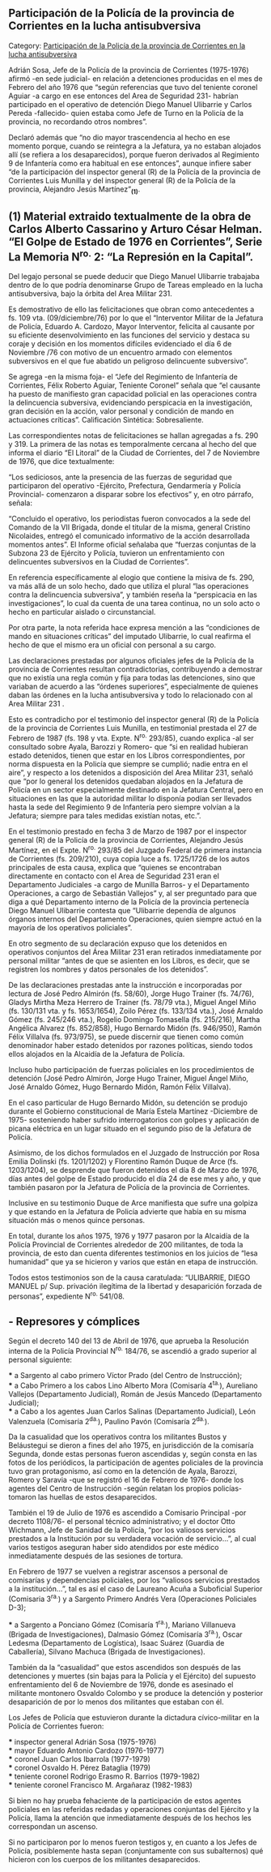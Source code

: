 ## Participación de la Policía de la provincia de Corrientes en la lucha antisubversiva

Category: [Participación de la Policía de la provincia de Corrientes en la lucha antisubversiva](http://descubrircorrientes.com.ar/2012/index.php/3410-cronologias/cronologias-del-periodo-independiente/el-poder-ejecutivo-de-la-provincia-de-corrientes/intervenciones-federales-en-corrientes/intervenciones-federales-en-la-segunda-mitad-del-siglo-xx/la-guerra-civil-de-1973-1983-los-desaparecidos/participacion-de-la-policia-de-la-provincia-de-corrientes-en-la-lucha-antisubversiva)

Adrián Sosa, Jefe de la Policía de la provincia de Corrientes (1975-1976) afirmó -en sede judicial- en relación a detenciones producidas en el mes de Febrero del año 1976 que “según referencias que tuvo del teniente coronel Aguiar -a cargo en ese entonces del Area de Seguridad 231- habrían participado en el operativo de detención Diego Manuel Ulibarrie y Carlos Pereda -fallecido- quien estaba como Jefe de Turno en la Policía de la provincia, no recordando otros nombres”.

Declaró además que “no dio mayor trascendencia al hecho en ese momento porque, cuando se reintegra a la Jefatura, ya no estaban alojados allí (se refiera a los desaparecidos), porque fueron derivados al Regimiento 9 de Infantería como era habitual en ese entonces”, aunque infiere saber “de la participación del inspector general (R) de la Policía de la provincia de Corrientes Luis Munilla y del inspector general (R) de la Policía de la provincia, Alejandro Jesús Martínez”<sub><strong>(1)</strong></sub>.

## **(1)** Material extraido textualmente de la obra de Carlos Alberto Cassarino y Arturo César Helman. “El Golpe de Estado de 1976 en Corrientes”, Serie La Memoria N<sup>ro.</sup> 2: “La Represión en la Capital”.

Del legajo personal se puede deducir que Diego Manuel Ulibarrie trabajaba dentro de lo que podría denominarse Grupo de Tareas empleado en la lucha antisubversiva, bajo la órbita del Area Militar 231.

Es demostrativo de ello las felicitaciones que obran como antecedentes a fs. 109 vta. (09/diciembre/76) por lo que el “Interventor Militar de la Jefatura de Policía, Eduardo A. Cardozo, Mayor Interventor, felicita al causante por su eficiente desenvolvimiento en las funciones del servicio y destaca su coraje y decisión en los momentos difíciles evidenciado el día 6 de Noviembre /76 con motivo de un encuentro armado con elementos subversivos en el que fue abatido un peligroso delincuente subversivo”.

Se agrega -en la misma foja- el “Jefe del Regimiento de Infantería de Corrientes, Félix Roberto Aguiar, Teniente Coronel” señala que “el causante ha puesto de manifiesto gran capacidad policial en las operaciones contra la delincuencia subversiva, evidenciando perspicacia en la investigación, gran decisión en la acción, valor personal y condición de mando en actuaciones críticas”. Calificación Sintética: Sobresaliente.

Las correspondientes notas de felicitaciones se hallan agregadas a fs. 290 y 319. La primera de las notas es temporalmente cercana al hecho del que informa el diario “El Litoral” de la Ciudad de Corrientes, del 7 de Noviembre de 1976, que dice textualmente:

“Los sediciosos, ante la presencia de las fuerzas de seguridad que participaron del operativo -Ejército, Prefectura, Gendarmería y Policía Provincial- comenzaron a disparar sobre los efectivos” y, en otro párrafo, señala:

“Concluido el operativo, los periodistas fueron convocados a la sede del Comando de la VII Brigada, donde el titular de la misma, general Cristino Nicolaides, entregó el comunicado informativo de la acción desarrollada momentos antes”. El Informe oficial señalaba que “fuerzas conjuntas de la Subzona 23 de Ejército y Policía, tuvieron un enfrentamiento con delincuentes subversivos en la Ciudad de Corrientes”.

En referencia específicamente al elogio que contiene la misiva de fs. 290, va más allá de un solo hecho, dado que utiliza el plural “las operaciones contra la delincuencia subversiva”, y también reseña la “perspicacia en las investigaciones”, lo cual da cuenta de una tarea continua, no un solo acto o hecho en particular aislado o circunstancial.

Por otra parte, la nota referida hace expresa mención a las “condiciones de mando en situaciones críticas” del imputado Ulibarrie, lo cual reafirma el hecho de que el mismo era un oficial con personal a su cargo.

Las declaraciones prestadas por algunos oficiales jefes de la Policía de la provincia de Corrientes resultan contradictorias, contribuyendo a demostrar que no existía una regla común y fija para todas las detenciones, sino que variaban de acuerdo a las “órdenes superiores”, especialmente de quienes daban las órdenes en la lucha antisubversiva y todo lo relacionado con al Area Militar 231 .

Esto es contradicho por el testimonio del inspector general (R) de la Policía de la provincia de Corrientes Luis Munilla, en testimonial prestada el 27 de Febrero de 1987 (fs. 198 y vta. Expte. N<sup>ro.</sup> 293/85), cuando explica -al ser consultado sobre Ayala, Barozzi y Romero- que “si en realidad hubieran estado detenidos, tienen que estar en los Libros correspondientes, por norma dispuesta en la Policía que siempre se cumplió; nadie entra en el aire”, y respecto a los detenidos a disposición del Area Militar 231, señaló que “por lo general los detenidos quedaban alojados en la Jefatura de Policía en un sector especialmente destinado en la Jefatura Central, pero en situaciones en las que la autoridad militar lo disponía podían ser llevados hasta la sede del Regimiento 9 de Infantería pero siempre volvían a la Jefatura; siempre para tales medidas existían notas, etc.”.

En el testimonio prestado en fecha 3 de Marzo de 1987 por el inspector general (R) de la Policía de la provincia de Corrientes, Alejandro Jesús Martínez, en el Expte. N<sup>ro.</sup> 293/85 del Juzgado Federal de primera instancia de Corrientes (fs. 209/210), cuya copia luce a fs. 1725/1726 de los autos principales de esta causa, explica que “quienes se encontraban directamente en contacto con el Area de Seguridad 231 eran el Departamento Judiciales -a cargo de Munilla Barros- y el Departamento Operaciones, a cargo de Sebastián Vallejos” y, al ser preguntado para que diga a qué Departamento interno de la Policía de la provincia pertenecía Diego Manuel Ulibarrie contesta que “Ulibarrie dependía de algunos órganos internos del Departamento Operaciones, quien siempre actuó en la mayoría de los operativos policiales”.

En otro segmento de su declaración expuso que los detenidos en operativos conjuntos del Área Militar 231 eran retirados inmediatamente por personal militar “antes de que se asienten en los Libros, es decir, que se registren los nombres y datos personales de los detenidos”.

De las declaraciones prestadas ante la instrucción e incorporadas por lectura de José Pedro Almirón (fs. 58/60), Jorge Hugo Trainer (fs. 74/76), Gladys Mirtha Meza Herrero de Trainer (fs. 78/79 vta.), Miguel Angel Miño (fs. 130/131 vta. y fs. 1653/1654), Zoilo Pérez (fs. 133/134 vta.), José Arnaldo Gómez (fs. 245/246 vta.), Rogelio Domingo Tomasella (fs. 215/216), Martha Angélica Alvarez (fs. 852/858), Hugo Bernardo Midón (fs. 946/950), Ramón Félix Villalva (fs. 973/975), se puede discernir que tienen como común denominador haber estado detenidos por razones políticas, siendo todos ellos alojados en la Alcaidía de la Jefatura de Policía.

Incluso hubo participación de fuerzas policiales en los procedimientos de detención (José Pedro Almirón, Jorge Hugo Trainer, Miguel Ángel Miño, José Arnaldo Gómez, Hugo Bernardo Midón, Ramón Félix Villalva).

En el caso particular de Hugo Bernardo Midón, su detención se produjo durante el Gobierno constitucional de María Estela Martínez -Diciembre de 1975- sosteniendo haber sufrido interrogatorios con golpes y aplicación de picana eléctrica en un lugar situado en el segundo piso de la Jefatura de Policía.

Asimismo, de los dichos formulados en el Juzgado de Instrucción por Rosa Emilia Dolinski (fs. 1201/1202) y Florentino Ramón Duque de Arce (fs. 1203/1204), se desprende que fueron detenidos el día 8 de Marzo de 1976, días antes del golpe de Estado producido el día 24 de ese mes y año, y que también pasaron por la Jefatura de Policía de la provincia de Corrientes.

Inclusive en su testimonio Duque de Arce manifiesta que sufre una golpiza y que estando en la Jefatura de Policía advierte que había en su misma situación más o menos quince personas.

En total, durante los años 1975, 1976 y 1977 pasaron por la Alcaidía de la Policía Provincial de Corrientes alrededor de 200 militantes, de toda la provincia, de esto dan cuenta diferentes testimonios en los juicios de “lesa humanidad” que ya se hicieron y varios que están en etapa de instrucción.

Todos estos testimonios son de la causa caratulada: “ULIBARRIE, DIEGO MANUEL p/ Sup. privación ilegítima de la libertad y desaparición forzada de personas”, expediente N<sup>ro.</sup> 541/08.

## **\- Represores y cómplices**

Según el decreto 140 del 13 de Abril de 1976, que aprueba la Resolución interna de la Policía Provincial N<sup>ro.</sup> 184/76, se ascendió a grado superior al personal siguiente:

**\*** a Sargento al cabo primero Víctor Prado (del Centro de Instrucción);  
**\*** a Cabo Primero a los cabos Lino Alberto Mora (Comisaría 4<sup>ta.</sup>), Aureliano Vallejos (Departamento Judicial), Román de Jesús Mancedo (Departamento Judicial);  
**\*** a Cabo a los agentes Juan Carlos Salinas (Departamento Judicial), León Valenzuela (Comisaría 2<sup>da.</sup>), Paulino Pavón (Comisaría 2<sup>da.</sup>).

Da la casualidad que los operativos contra los militantes Bustos y Beláustegui se dieron a fines del año 1975, en jurisdicción de la comisaría Segunda, donde estas personas fueron ascendidas y, según consta en las fotos de los periódicos, la participación de agentes policiales de la provincia tuvo gran protagonismo, así como en la detención de Ayala, Barozzi, Romero y Saravia -que se registró el 16 de Febrero de 1976- donde los agentes del Centro de Instrucción -según relatan los propios policías- tomaron las huellas de estos desaparecidos.

También el 19 de Julio de 1976 es ascendido a Comisario Principal -por decreto 1108/76- el personal técnico administrativo; y el doctor Otto Wichmann, Jefe de Sanidad de la Policía, “por los valiosos servicios prestados a la Institución por su verdadera vocación de servicio...”, al cual varios testigos aseguran haber sido atendidos por este médico inmediatamente después de las sesiones de tortura.

En Febrero de 1977 se vuelven a registrar ascensos a personal de comisarías y dependencias policiales, por los “valiosos servicios prestados a la institución...”, tal es así el caso de Laureano Acuña a Suboficial Superior (Comisaria 3<sup>ra.</sup>) y a Sargento Primero Andrés Vera (Operaciones Policiales D-3);

**\*** a Sargento a Ponciano Gómez (Comisaría 1<sup>ra.</sup>), Mariano Villanueva (Brigada de Investigaciones), Dalmasio Gómez (Comisaría 3<sup>ra.</sup>), Oscar Ledesma (Departamento de Logística), Isaac Suárez (Guardia de Caballería), Silvano Machuca (Brigada de Investigaciones).

También da la “casualidad” que estos ascendidos son después de las detenciones y muertes (sin bajas para la Policía y el Ejército) del supuesto enfrentamiento del 6 de Noviembre de 1976, donde es asesinado el militante montonero Osvaldo Colombo y se produce la detención y posterior desaparición de por lo menos dos militantes que estaban con él.

Los Jefes de Policía que estuvieron durante la dictadura cívico-militar en la Policía de Corrientes fueron:

**\*** inspector general Adrián Sosa (1975-1976)  
**\*** mayor Eduardo Antonio Cardozo (1976-1977)  
**\*** coronel Juan Carlos Ibarrola (1977-1979)  
**\*** coronel Osvaldo H. Pérez Bataglia (1979)  
**\*** teniente coronel Rodrigo Erasmo R. Barrios (1979-1982)  
**\*** teniente coronel Francisco M. Argañaraz (1982-1983)

Si bien no hay prueba fehaciente de la participación de estos agentes policiales en las referidas redadas y operaciones conjuntas del Ejército y la Policía, llama la atención que inmediatamente después de los hechos les correspondan un ascenso.

Si no participaron por lo menos fueron testigos y, en cuanto a los Jefes de Policía, posiblemente hasta sepan (conjuntamente con sus subalternos) qué hicieron con los cuerpos de los militantes desaparecidos.